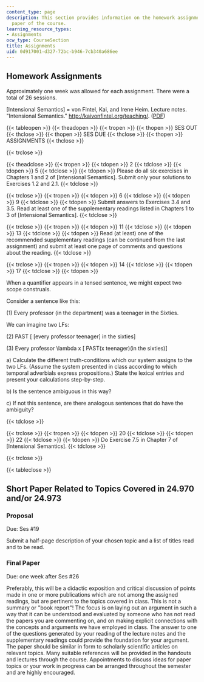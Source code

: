 ```yaml
---
content_type: page
description: This section provides information on the homework assignments and final
  paper of the course.
learning_resource_types:
- Assignments
ocw_type: CourseSection
title: Assignments
uid: 0d917001-d327-72bc-b946-7cb340a686ee
---
```


Homework Assignments
--------------------

Approximately one week was allowed for each assignment. There were a total of 26 sessions.

\[Intensional Semantics\] = von Fintel, Kai, and Irene Heim. Lecture notes. "Intensional Semantics." http://kaivonfintel.org/teaching/. ([PDF](http://mit.edu/fintel/fintel-heim-intensional.pdf))

{{< tableopen >}}
{{< theadopen >}}
{{< tropen >}}
{{< thopen >}}
SES OUT
{{< thclose >}}
{{< thopen >}}
SES DUE
{{< thclose >}}
{{< thopen >}}
ASSIGNMENTS
{{< thclose >}}

{{< trclose >}}

{{< theadclose >}}
{{< tropen >}}
{{< tdopen >}}
2
{{< tdclose >}}
{{< tdopen >}}
5
{{< tdclose >}}
{{< tdopen >}}
Please do all six exercises in Chapters 1 and 2 of \[Intensional Semantics\]. Submit only your solutions to Exercises 1.2 and 2.1.
{{< tdclose >}}

{{< trclose >}}
{{< tropen >}}
{{< tdopen >}}
6
{{< tdclose >}}
{{< tdopen >}}
9
{{< tdclose >}}
{{< tdopen >}}
Submit answers to Exercises 3.4 and 3.5. Read at least one of the supplementary readings listed in Chapters 1 to 3 of \[Intensional Semantics\].
{{< tdclose >}}

{{< trclose >}}
{{< tropen >}}
{{< tdopen >}}
11
{{< tdclose >}}
{{< tdopen >}}
13
{{< tdclose >}}
{{< tdopen >}}
Read (at least) one of the recommended supplementary readings (can be continued from the last assignment) and submit at least one page of comments and questions about the reading.
{{< tdclose >}}

{{< trclose >}}
{{< tropen >}}
{{< tdopen >}}
14
{{< tdclose >}}
{{< tdopen >}}
17
{{< tdclose >}}
{{< tdopen >}}


When a quantifier appears in a tensed sentence, we might expect two scope construals.

Consider a sentence like this:

(1) Every professor (in the department) was a teenager in the Sixties.

We can imagine two LFs:

(2) PAST \[ \[every professor teenager\] in the sixties\]

(3) Every professor \\lambda x \[ PAST(x teenager)(in the sixties)\]

a) Calculate the different truth-conditions which our system assigns to the two LFs. (Assume the system presented in class according to which temporal adverbials express propositions.) State the lexical entries and present your calculations step-by-step.

b) Is the sentence ambiguous in this way?

c) If not this sentence, are there analogous sentences that do have the ambiguity?


{{< tdclose >}}

{{< trclose >}}
{{< tropen >}}
{{< tdopen >}}
20
{{< tdclose >}}
{{< tdopen >}}
22
{{< tdclose >}}
{{< tdopen >}}
Do Exercise 7.5 in Chapter 7 of \[Intensional Semantics\].
{{< tdclose >}}

{{< trclose >}}

{{< tableclose >}}

Short Paper Related to Topics Covered in 24.970 and/or 24.973
-------------------------------------------------------------

### Proposal

Due: Ses #19

Submit a half-page description of your chosen topic and a list of titles read and to be read.

### Final Paper

Due: one week after Ses #26

Preferably, this will be a didactic exposition and critical discussion of points made in one or more publications which are not among the assigned readings, but are pertinent to the topics covered in class. This is not a summary or "book report"! The focus is on laying out an argument in such a way that it can be understood and evaluated by someone who has not read the papers you are commenting on, and on making explicit connections with the concepts and arguments we have employed in class. The answer to one of the questions generated by your reading of the lecture notes and the supplementary readings could provide the foundation for your argument. The paper should be similar in form to scholarly scientific articles on relevant topics. Many suitable references will be provided in the handouts and lectures through the course. Appointments to discuss ideas for paper topics or your work in progress can be arranged throughout the semester and are highly encouraged.